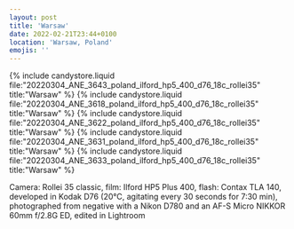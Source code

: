 ```yaml
---
layout: post
title: 'Warsaw'
date: 2022-02-21T23:44+0100
location: 'Warsaw, Poland'
emojis: ''
---
```


{% include candystore.liquid file:"20220304_ANE_3643_poland_ilford_hp5_400_d76_18c_rollei35" title:"Warsaw" %}
{% include candystore.liquid file:"20220304_ANE_3618_poland_ilford_hp5_400_d76_18c_rollei35" title:"Warsaw" %}
{% include candystore.liquid file:"20220304_ANE_3622_poland_ilford_hp5_400_d76_18c_rollei35" title:"Warsaw" %}
{% include candystore.liquid file:"20220304_ANE_3631_poland_ilford_hp5_400_d76_18c_rollei35" title:"Warsaw" %}
{% include candystore.liquid file:"20220304_ANE_3633_poland_ilford_hp5_400_d76_18c_rollei35" title:"Warsaw" %}

Camera: Rollei 35 classic, film: Ilford HP5 Plus 400, flash: Contax TLA 140, developed in Kodak D76 (20°C, agitating every 30 seconds for 7:30 min), photographed from negative with a Nikon D780 and an AF-S Micro NIKKOR 60mm f/2.8G ED, edited in Lightroom
